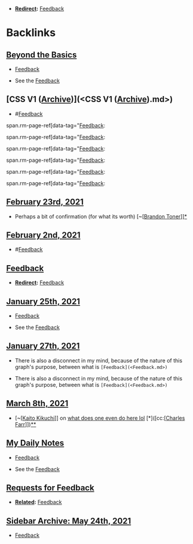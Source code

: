 - **[Redirect](<Redirect.md>):** [Feedback](<Feedback.md>)

# Backlinks
## [Beyond the Basics](<Beyond the Basics.md>)
- [Feedback](<Feedback.md>)

- See the [Feedback](<Feedback.md>)

## [CSS V1 ([Archive](<Archive.md>))](<CSS V1 ([Archive](<Archive.md>)).md>)
- #[Feedback](<Feedback.md>)

span.rm-page-ref[data-tag="[Feedback](<Feedback.md>):

span.rm-page-ref[data-tag="[Feedback](<Feedback.md>):

span.rm-page-ref[data-tag="[Feedback](<Feedback.md>):

span.rm-page-ref[data-tag="[Feedback](<Feedback.md>):

span.rm-page-ref[data-tag="[Feedback](<Feedback.md>):

span.rm-page-ref[data-tag="[Feedback](<Feedback.md>):

## [February 23rd, 2021](<February 23rd, 2021.md>)
- Perhaps a bit of confirmation (for what its worth) [~[[Brandon Toner](<~[[Brandon Toner.md>)]][*]([Feedback](<Feedback.md>))

## [February 2nd, 2021](<February 2nd, 2021.md>)
- #[Feedback](<Feedback.md>)

## [Feedback](<Feedback.md>)
- **[Redirect](<Redirect.md>):** [Feedback](<Feedback.md>)

## [January 25th, 2021](<January 25th, 2021.md>)
- [Feedback](<Feedback.md>)

- See the [Feedback](<Feedback.md>)

## [January 27th, 2021](<January 27th, 2021.md>)
- There is also a disconnect in my mind, because of the nature of this graph's purpose, between what is `[Feedback](<Feedback.md>)`

- There is also a disconnect in my mind, because of the nature of this graph's purpose, between what is `[Feedback](<Feedback.md>)`

## [March 8th, 2021](<March 8th, 2021.md>)
- [~[[Kaito Kikuchi](<~[[Kaito Kikuchi.md>)]] on [what does one even do here lol](((RKEbGdx60))) [*]([cc:[[Charles Farr](<cc:[[Charles Farr.md>)]])[*]([Bookmarks](<Bookmarks.md>))[*]([Feedback](<Feedback.md>))

## [My Daily Notes](<My Daily Notes.md>)
- [Feedback](<Feedback.md>)

- See the [Feedback](<Feedback.md>)

## [Requests for Feedback](<Requests for Feedback.md>)
- **[Related](<Related.md>):** [Feedback](<Feedback.md>)

## [Sidebar Archive: May 24th, 2021](<Sidebar Archive: May 24th, 2021.md>)
- [Feedback](<Feedback.md>)

